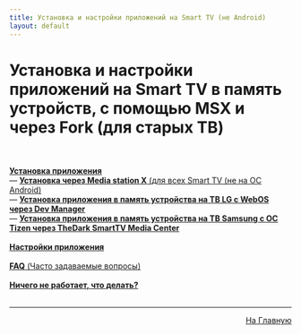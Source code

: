 ```yaml
---
title: Установка и настройки приложений на Smart TV (не Android)
layout: default
---
```

# Установка и настройки приложений на Smart TV в память устройств, с помощью MSX и через Fork (для старых ТВ)<br><br>

<a href="https://lazykpub.github.io/Lazykpub/pages/smarttv">**Установка приложения**</a><br>
  — <a href="subp/msx_install">**Установка через Media station X** (для всех Smart TV (не на ОС Android)</a> <br>
  — <a href="subp/">**Установка приложения в память устройства на ТВ LG с WebOS через Dev Manager**</a> <br>
  — <a href="subp/">**Установка приложения в память устройства на ТВ Samsung с ОС Tizen через TheDark SmartTV Media Center**</a> <br><br>
<a href="subp/">**Настройки приложения**</a> <br><br>
<a href="subp/">**FAQ** (Часто задаваемые вопросы)</a> <br><br>
<a href="subp/">**Ничего не работает, что делать?**</a> <br><br>


---
<p  align="right"><a href="https://lazykpub.github.io/Lazykpub">На Главную</a></p>
